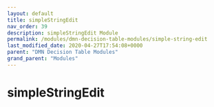 ```yaml
---
layout: default
title: simpleStringEdit 
nav_order: 39
description: simpleStringEdit Module
permalink: /modules/dmn-decision-table-modules/simple-string-edit
last_modified_date: 2020-04-27T17:54:08+0000
parent: "DMN Decision Table Modules"
grand_parent: "Modules"
---
```


# simpleStringEdit
